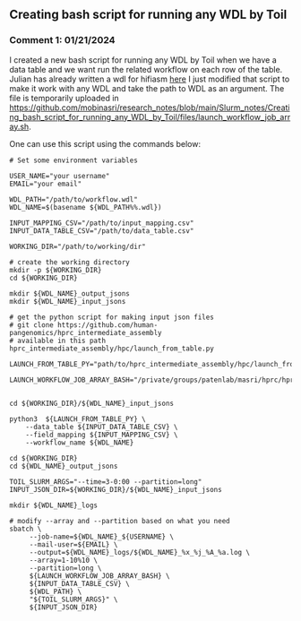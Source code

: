## Creating bash script for running any WDL by Toil
### Comment 1: 01/21/2024

I created a new bash script for running any WDL by Toil when we have a data table and we want run the related workflow on each row of the table.
Julian has already written a wdl for hifiasm [here](https://github.com/human-pangenomics/hprc_intermediate_assembly/blob/main/assembly/batch1/launch_hifiasm_array.sh) 
I just modified that script to make it work with any WDL and take the path to WDL as an argument. The file is temporarily uploaded in https://github.com/mobinasri/research_notes/blob/main/Slurm_notes/Creating_bash_script_for_running_any_WDL_by_Toil/files/launch_workflow_job_array.sh.

One can use this script using the commands below:
```
# Set some environment variables

USER_NAME="your username"
EMAIL="your email"

WDL_PATH="/path/to/workflow.wdl"
WDL_NAME=$(basename ${WDL_PATH%%.wdl})

INPUT_MAPPING_CSV="/path/to/input_mapping.csv"
INPUT_DATA_TABLE_CSV="/path/to/data_table.csv"

WORKING_DIR="/path/to/working/dir"

# create the working directory
mkdir -p ${WORKING_DIR}
cd ${WORKING_DIR}

mkdir ${WDL_NAME}_output_jsons
mkdir ${WDL_NAME}_input_jsons

# get the python script for making input json files
# git clone https://github.com/human-pangenomics/hprc_intermediate_assembly
# available in this path hprc_intermediate_assembly/hpc/launch_from_table.py

LAUNCH_FROM_TABLE_PY="path/to/hprc_intermediate_assembly/hpc/launch_from_table.py"

LAUNCH_WORKFLOW_JOB_ARRAY_BASH="/private/groups/patenlab/masri/hprc/hprc_intermediate_assembly/hpc/launch_workflow_job_array.sh"

```
```

cd ${WORKING_DIR}/${WDL_NAME}_input_jsons

python3  ${LAUNCH_FROM_TABLE_PY} \
    --data_table ${INPUT_DATA_TABLE_CSV} \
    --field_mapping ${INPUT_MAPPING_CSV} \
    --workflow_name ${WDL_NAME}

```

```
cd ${WORKING_DIR}
cd ${WDL_NAME}_output_jsons

TOIL_SLURM_ARGS="--time=3-0:00 --partition=long"
INPUT_JSON_DIR=${WORKING_DIR}/${WDL_NAME}_input_jsons

mkdir ${WDL_NAME}_logs

# modify --array and --partition based on what you need
sbatch \
     --job-name=${WDL_NAME}_${USERNAME} \
     --mail-user=${EMAIL} \
     --output=${WDL_NAME}_logs/${WDL_NAME}_%x_%j_%A_%a.log \
     --array=1-10%10 \
     --partition=long \
     ${LAUNCH_WORKFLOW_JOB_ARRAY_BASH} \
     ${INPUT_DATA_TABLE_CSV} \
     ${WDL_PATH} \
     "${TOIL_SLURM_ARGS}" \
     ${INPUT_JSON_DIR}
```

